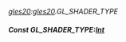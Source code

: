 _[gles20](../../modules/gles20/gles20-module.md):[gles20](../../modules/gles20/gles20-module.md).GL\_SHADER\_TYPE_
##### Const GL\_SHADER\_TYPE:[Int](../../modules/wonkey/wonkey-types-int.md)
